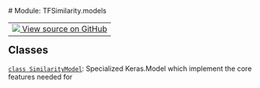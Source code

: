 <div itemscope itemtype="http://developers.google.com/ReferenceObject">
<meta itemprop="name" content="TFSimilarity.models" />
<meta itemprop="path" content="Stable" />
</div>
# Module: TFSimilarity.models
<!-- Insert buttons and diff -->
<table class="tfo-notebook-buttons tfo-api nocontent" align="left">
<td>
  <a target="_blank" href="https://github.com/tensorflow/similarity/blob/main/tensorflow_similarity/models/__init__.py">
    <img src="https://www.tensorflow.org/images/GitHub-Mark-32px.png" />
    View source on GitHub
  </a>
</td>
</table>



## Classes
[`class SimilarityModel`](../TFSimilarity/models/SimilarityModel.md): Specialized Keras.Model which implement the core features needed for
